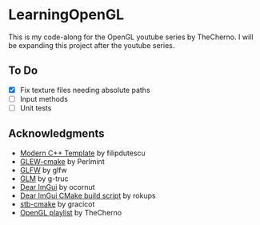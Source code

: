 # LearningOpenGL
This is my code-along for the OpenGL youtube series by TheCherno. I will be expanding this project after the youtube series.

## To Do
- [x] Fix texture files needing absolute paths
- [ ] Input methods
- [ ] Unit tests

## Acknowledgments

- [Modern C++ Template](https://github.com/filipdutescu/modern-cpp-template) by filipdutescu
- [GLEW-cmake](https://github.com/Perlmint/glew-cmake) by Perlmint
- [GLFW](https://github.com/glfw/glfw) by glfw
- [GLM](https://github.com/g-truc/glm) by g-truc
- [Dear ImGui](https://github.com/ocornut/imgui) by ocornut
- [Dear ImGui CMake build script](https://gist.github.com/rokups/f771217b2d530d170db5cb1e08e9a8f4) by rokups
- [stb-cmake](https://github.com/gracicot/stb-cmake) by gracicot
- [OpenGL playlist](https://www.youtube.com/watch?v=W3gAzLwfIP0&list=PLlrATfBNZ98foTJPJ_Ev03o2oq3-GGOS2) by TheCherno
